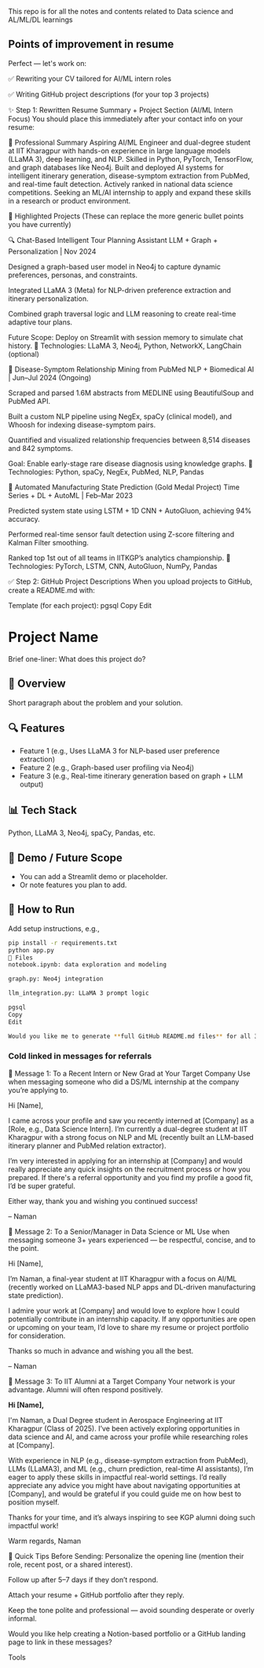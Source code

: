 This repo is for all the notes and contents related to Data science and AL/ML/DL learnings
## Points of improvement in resume
Perfect — let's work on:

✅ Rewriting your CV tailored for AI/ML intern roles

✅ Writing GitHub project descriptions (for your top 3 projects)

✨ Step 1: Rewritten Resume Summary + Project Section (AI/ML Intern Focus)
You should place this immediately after your contact info on your resume:

🧠 Professional Summary
Aspiring AI/ML Engineer and dual-degree student at IIT Kharagpur with hands-on experience in large language models (LLaMA 3), deep learning, and NLP. Skilled in Python, PyTorch, TensorFlow, and graph databases like Neo4j. Built and deployed AI systems for intelligent itinerary generation, disease-symptom extraction from PubMed, and real-time fault detection. Actively ranked in national data science competitions. Seeking an ML/AI internship to apply and expand these skills in a research or product environment.

💼 Highlighted Projects
(These can replace the more generic bullet points you have currently)

🔍 Chat-Based Intelligent Tour Planning Assistant
LLM + Graph + Personalization | Nov 2024

Designed a graph-based user model in Neo4j to capture dynamic preferences, personas, and constraints.

Integrated LLaMA 3 (Meta) for NLP-driven preference extraction and itinerary personalization.

Combined graph traversal logic and LLM reasoning to create real-time adaptive tour plans.

Future Scope: Deploy on Streamlit with session memory to simulate chat history.
🧪 Technologies: LLaMA 3, Neo4j, Python, NetworkX, LangChain (optional)

🧬 Disease-Symptom Relationship Mining from PubMed
NLP + Biomedical AI | Jun–Jul 2024 (Ongoing)

Scraped and parsed 1.6M abstracts from MEDLINE using BeautifulSoup and PubMed API.

Built a custom NLP pipeline using NegEx, spaCy (clinical model), and Whoosh for indexing disease-symptom pairs.

Quantified and visualized relationship frequencies between 8,514 diseases and 842 symptoms.

Goal: Enable early-stage rare disease diagnosis using knowledge graphs.
🧪 Technologies: Python, spaCy, NegEx, PubMed, NLP, Pandas

🧠 Automated Manufacturing State Prediction (Gold Medal Project)
Time Series + DL + AutoML | Feb–Mar 2023

Predicted system state using LSTM + 1D CNN + AutoGluon, achieving 94% accuracy.

Performed real-time sensor fault detection using Z-score filtering and Kalman Filter smoothing.

Ranked top 1st out of all teams in IITKGP’s analytics championship.
🧪 Technologies: PyTorch, LSTM, CNN, AutoGluon, NumPy, Pandas

✅ Step 2: GitHub Project Descriptions
When you upload projects to GitHub, create a README.md with:

Template (for each project):
pgsql
Copy
Edit
# Project Name
Brief one-liner: What does this project do?

## 🚀 Overview
Short paragraph about the problem and your solution.

## 🔍 Features
- Feature 1 (e.g., Uses LLaMA 3 for NLP-based user preference extraction)
- Feature 2 (e.g., Graph-based user profiling via Neo4j)
- Feature 3 (e.g., Real-time itinerary generation based on graph + LLM output)

## 📊 Tech Stack
Python, LLaMA 3, Neo4j, spaCy, Pandas, etc.

## 🧠 Demo / Future Scope
- You can add a Streamlit demo or placeholder.
- Or note features you plan to add.

## 🤖 How to Run
Add setup instructions, e.g.,  
```bash
pip install -r requirements.txt
python app.py
📂 Files
notebook.ipynb: data exploration and modeling

graph.py: Neo4j integration

llm_integration.py: LLaMA 3 prompt logic

pgsql
Copy
Edit

Would you like me to generate **full GitHub README.md files** for all 3 projects with real examples and prompts for LLaMA or AutoGluon?

```

### Cold linked in messages for referrals
🎯 Message 1: To a Recent Intern or New Grad at Your Target Company
Use when messaging someone who did a DS/ML internship at the company you’re applying to.

Hi [Name],

I came across your profile and saw you recently interned at [Company] as a [Role, e.g., Data Science Intern]. I’m currently a dual-degree student at IIT Kharagpur with a strong focus on NLP and ML (recently built an LLM-based itinerary planner and PubMed relation extractor).

I’m very interested in applying for an internship at [Company] and would really appreciate any quick insights on the recruitment process or how you prepared. If there's a referral opportunity and you find my profile a good fit, I’d be super grateful.

Either way, thank you and wishing you continued success!

– Naman

💼 Message 2: To a Senior/Manager in Data Science or ML
Use when messaging someone 3+ years experienced — be respectful, concise, and to the point.

Hi [Name],

I’m Naman, a final-year student at IIT Kharagpur with a focus on AI/ML (recently worked on LLaMA3-based NLP apps and DL-driven manufacturing state prediction).

I admire your work at [Company] and would love to explore how I could potentially contribute in an internship capacity. If any opportunities are open or upcoming on your team, I’d love to share my resume or project portfolio for consideration.

Thanks so much in advance and wishing you all the best.

– Naman

🤝 Message 3: To IIT Alumni at a Target Company
Your network is your advantage. Alumni will often respond positively.

**Hi \[Name],**

I'm Naman, a Dual Degree student in Aerospace Engineering at IIT Kharagpur (Class of 2025). I’ve been actively exploring opportunities in data science and AI, and came across your profile while researching roles at \[Company].

With experience in NLP (e.g., disease-symptom extraction from PubMed), LLMs (LLaMA3), and ML (e.g., churn prediction, real-time AI assistants), I’m eager to apply these skills in impactful real-world settings. I’d really appreciate any advice you might have about navigating opportunities at \[Company], and would be grateful if you could guide me on how best to position myself.

Thanks for your time, and it’s always inspiring to see KGP alumni doing such impactful work!

Warm regards,
Naman


🔁 Quick Tips Before Sending:
Personalize the opening line (mention their role, recent post, or a shared interest).

Follow up after 5–7 days if they don’t respond.

Attach your resume + GitHub portfolio after they reply.

Keep the tone polite and professional — avoid sounding desperate or overly informal.

Would you like help creating a Notion-based portfolio or a GitHub landing page to link in these messages?








Tools




